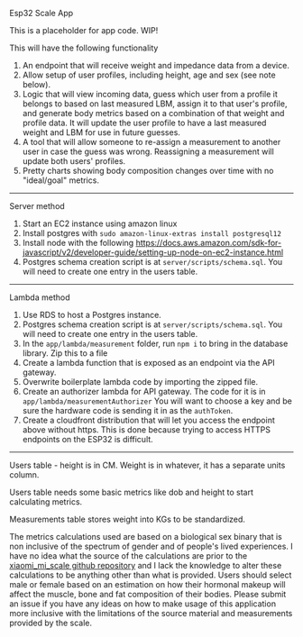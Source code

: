 Esp32 Scale App

This is a placeholder for app code. WIP!

This will have the following functionality

1. An endpoint that will receive weight and impedance data from a device.
1. Allow setup of user profiles, including height, age and sex (see note below). 
1. Logic that will view incoming data, guess which user from a profile it belongs to based on last measured LBM, assign it to that user's profile, and generate body metrics based on a combination of that weight and profile data. It will update the user profile to have a last measured weight and LBM for use in future guesses.
1. A tool that will allow someone to re-assign a measurement to another user in case the guess was wrong. Reassigning a measurement will update both users' profiles.
1. Pretty charts showing body composition changes over time with no "ideal/goal" metrics.

---

Server method

1. Start an EC2 instance using amazon linux
1. Install postgres with `sudo amazon-linux-extras install postgresql12`
1. Install node with the following https://docs.aws.amazon.com/sdk-for-javascript/v2/developer-guide/setting-up-node-on-ec2-instance.html
1. Postgres schema creation script is at `server/scripts/schema.sql`. You will need to create one entry in the users table.

---

Lambda method

1. Use RDS to host a Postgres instance.
1. Postgres schema creation script is at `server/scripts/schema.sql`. You will need to create one entry in the users table.
1. In the `app/lambda/measurement` folder, run `npm i` to bring in the database library. Zip this to a file
1. Create a lambda function that is exposed as an endpoint via the API gateway. 
1. Overwrite boilerplate lambda code by importing the zipped file.
1. Create an authorizer lambda for API gateway. The code for it is in `app/lambda/measurementAuthorizer` You will want to choose a key and be sure the hardware code is sending it in as the `authToken`. 
1. Create a cloudfront distribution that will let you access the endpoint above without https. This is done because trying to access HTTPS endpoints on the ESP32 is difficult.

---

Users table - height is in CM. Weight is in whatever, it has a separate units column. 

Users table needs some basic metrics like dob and height to start calculating metrics.

Measurements table stores weight into KGs to be standardized. 

The metrics calculations used are based on a biological sex binary that is non inclusive of the spectrum of gender and of people's lived experiences. I have no idea what the source of the calculations are prior to the [xiaomi_mi_scale github repository](https://github.com/lolouk44/xiaomi_mi_scale) and I lack the knowledge to alter these calculations to be anything other than what is provided. Users should select male or female based on an estimation on how their hormonal makeup will affect the muscle, bone and fat composition of their bodies. Please submit an issue if you have any ideas on how to make usage of this application more inclusive with the limitations of the source material and measurements provided by the scale.